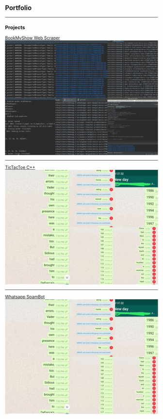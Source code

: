 ## Portfolio

---

### Projects

[BookMyShow Web Scraper](https://github.com/sayashraaj/Bookmyshow_Scraper)
<img src="images/project1collage.jpg?raw=true"/>

---
[TicTacToe C++](https://github.com/sayashraaj/tictactoe)
<img src="images/project2collage.jpg?raw=true"/>

---
[Whatsapp SpamBot](https://github.com/sayashraaj/WhatsappSpamBot)
<img src="images/project3collage.jpg?raw=true"/>
